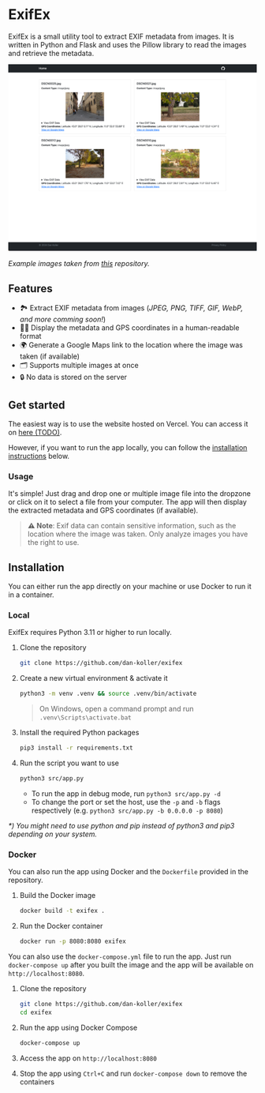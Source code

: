 # ExifEx

ExifEx is a small utility tool to extract EXIF metadata from images. It is written in Python and Flask and uses the Pillow library to read the images and retrieve the metadata.

![Screenshot of the app](res/screenshot.png)

_Example images taken from [this](https://github.com/ianare/exif-samples) repository._

## Features

-   🏞️ Extract EXIF metadata from images (_JPEG, PNG, TIFF, GIF, WebP, and more comming soon!_)
-   🕵️‍♀️ Display the metadata and GPS coordinates in a human-readable format
-   🌍 Generate a Google Maps link to the location where the image was taken (if available)
-   🗂️ Supports multiple images at once
-   🔒 No data is stored on the server

## Get started

<!-- TODO: Add link to hosted website once it's available -->

The easiest way is to use the website hosted on Vercel. You can access it on [here (TODO)](README).

However, if you want to run the app locally, you can follow the [installation instructions](#installation) below.

### Usage

It's simple! Just drag and drop one or multiple image file into the dropzone or click on it to select a file from your computer. The app will then display the extracted metadata and GPS coordinates (if available).

> **⚠️ Note**: Exif data can contain sensitive information, such as the location where the image was taken. Only analyze images you have the right to use.

## Installation

You can either run the app directly on your machine or use Docker to run it in a container.

### Local

ExifEx requires Python 3.11 or higher to run locally.

1. Clone the repository

    ```bash
    git clone https://github.com/dan-koller/exifex
    ```

2. Create a new virtual environment & activate it

    ```bash
    python3 -m venv .venv && source .venv/bin/activate
    ```

    > On Windows, open a command prompt and run `.venv\Scripts\activate.bat`

3. Install the required Python packages

    ```bash
    pip3 install -r requirements.txt
    ```

4. Run the script you want to use

    ```bash
    python3 src/app.py
    ```

    - To run the app in debug mode, run `python3 src/app.py -d`
    - To change the port or set the host, use the `-p` and `-b` flags respectively (e.g. `python3 src/app.py -b 0.0.0.0 -p 8080`)

_\*) You might need to use python and pip instead of python3 and pip3 depending on your system._

### Docker

You can also run the app using Docker and the `Dockerfile` provided in the repository.

1. Build the Docker image

    ```bash
    docker build -t exifex .
    ```

2. Run the Docker container

    ```bash
    docker run -p 8080:8080 exifex
    ```

You can also use the `docker-compose.yml` file to run the app. Just run `docker-compose up` after you built the image and the app will be available on `http://localhost:8080`.

1. Clone the repository

    ```bash
    git clone https://github.com/dan-koller/exifex
    cd exifex
    ```

2. Run the app using Docker Compose

    ```bash
    docker-compose up
    ```

3. Access the app on `http://localhost:8080`

4. Stop the app using `Ctrl+C` and run `docker-compose down` to remove the containers
